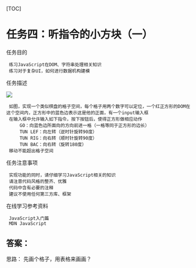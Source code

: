 [TOC]
# 任务四：听指令的小方块（一）
 
 任务目的
 
     练习JavaScript在DOM、字符串处理相关知识
     练习对于复杂UI，如何进行数据机构建模
 
 任务描述
 
 
 ![](http://7xrp04.com1.z0.glb.clouddn.com/task_2_33_1.jpg)
 
 
     如图，实现一个类似棋盘的格子空间，每个格子用两个数字可以定位，一个红正方形的DOM在这个空间内，正方形中的蓝色边表示这是他的正面，有一个input输入框
     在输入框中允许输入如下指令，按下按钮后，使得正方形做相应动作
         GO：向蓝色边所面向的方向前进一格（一格等同于正方形的边长）
         TUN LEF：向左转（逆时针旋转90度）
         TUN RIG：向右转（顺时针旋转90度）
         TUN BAC：向右转（旋转180度）
     移动不能超出格子空间
 
 任务注意事项
 
     实现功能的同时，请仔细学习JavaScript相关的知识
     请注意代码风格的整齐、优雅
     代码中含有必要的注释
     建议不使用任何第三方库、框架
 
 在线学习参考资料
 
     JavaScript入门篇
     MDN JavaScript


## 答案：

思路：
先画个格子，用表格来画画？

